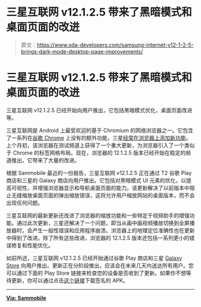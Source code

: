# 三星互联网 v12.1.2.5 带来了黑暗模式和桌面页面的改进

> 原文：<https://www.xda-developers.com/samsung-internet-v12-1-2-5-brings-dark-mode-desktop-page-improvements/>

# 三星互联网 v12.1.2.5 带来了黑暗模式和桌面页面的改进

三星互联网 v12.1.2.5 已经开始向用户推出，它包括黑暗模式优化，桌面页面改进等。

三星互联网是 Android 上最受欢迎的基于 Chromium 的网络浏览器之一。它包含了一系列在[谷歌 Chrome](https://www.xda-developers.com/tag/google-chrome/) 上没有的额外功能，三星[经常在浏览器上添加新功能](https://www.xda-developers.com/samsung-internet-12-beta-adds-support-multiple-password-autofill-apps/)。上个月初，该浏览器在测试频道上获得了一个重大更新，为浏览器引入了一个类似于 Chrome 的标签网格布局。现在，浏览器的 12.1.2.5 版本已经开始在稳定的频道推出，它带来了大量的改进。

根据 Sammobile 最近的一份报告，三星互联网 v12.1.2.5 正在通过 T2 谷歌 Play 商店和三星的 Galaxy 商店向用户推出。它包括对黑暗模式 UI 元素的优化，以提高可视性，并增强浏览器显示和导航桌面页面的能力。该更新解决了以前版本中阻止无缝缩放桌面页面的弹出缩放错误，这将允许用户缩放网站的桌面版本，而不会出现任何问题。

三星互联网的最新更新还改进了浏览器的缩放功能和一些特定于视频助手的增强功能。通过此次更新，三星还解决了一个问题，即当从画中画视频播放切换到全屏播放器时，会产生一般性错误和应用程序崩溃。浏览器上的地理定位准确性也在更新中得到了改进。除了所有这些改进，浏览器的 12.1.2.5 版本还包括一系列更小的错误修复和性能优化。

如前所述，三星互联网 v12.1.2.5 已经开始通过谷歌 Play 商店和三星 [Galaxy Store](https://sammobile.digidip.net/visit?url=https%3A%2F%2Fgalaxystore.samsung.com%2Fprepost%2F000004555258%3FappId%3Dcom.sec.android.app.sbrowser&ppref=https%3A%2F%2Fapp.asana.com%2F0%2F1179573953519059%2F1191176069207875&currurl=https%3A%2F%2Fwww.sammobile.com%2Fnews%2Fsamsung-internet-dark-mode-visibility-improvements-dex-update) 向用户推出。更新正在分阶段推出，应该会在未来几天内送达所有用户。您可以通过下面的 Play Store 链接来检查您的设备是否收到了更新。如果你不想等待更新，你可以通过点击[这个链接](https://www.sammobile.com/apk/samsung-internet-for-android/samsung-internet-browser-12-1-2-5/)下载签名的 APK。

* * *

[**Via: Sammobile**](https://www.sammobile.com/news/samsung-internet-dark-mode-visibility-improvements-dex-update)